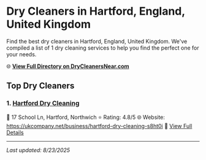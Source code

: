 # Dry Cleaners in Hartford, England, United Kingdom

Find the best dry cleaners in Hartford, England, United Kingdom. We've compiled a list of 1 dry cleaning services to help you find the perfect one for your needs.

🌐 **[View Full Directory on DryCleanersNear.com](https://drycleanersnear.com/city/United%20Kingdom/England/Hartford)**

## Top Dry Cleaners

### 1. [Hartford Dry Cleaning](https://drycleanersnear.com/dryCleaner/6896ac0986a2a96145ad5321/hartford-dry-cleaning)
📍 17 School Ln, Hartford, Northwich
⭐ Rating: 4.8/5
🌐 Website: https://ukcompany.net/business/hartford-dry-cleaning-s8ht0i
🔗 [View Full Details](https://drycleanersnear.com/dryCleaner/6896ac0986a2a96145ad5321/hartford-dry-cleaning)


---

*Last updated: 8/23/2025*

